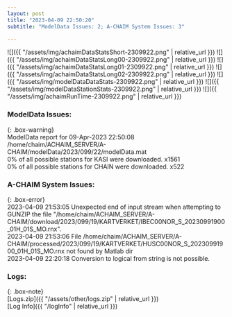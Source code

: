 ```yaml
---
layout: post
title: "2023-04-09 22:50:20"
subtitle: "ModelData Issues: 2; A-CHAIM System Issues: 3"

---
```


![]({{ "/assets/img/achaimDataStatsShort-2309922.png" | relative_url }})
![]({{ "/assets/img/achaimDataStatsLong00-2309922.png" | relative_url }})
![]({{ "/assets/img/achaimDataStatsLong01-2309922.png" | relative_url }})
![]({{ "/assets/img/achaimDataStatsLong02-2309922.png" | relative_url }})
![]({{ "/assets/img/modelDataDataStats-2309922.png" | relative_url }})
![]({{ "/assets/img/modelDataStationStats-2309922.png" | relative_url }})
![]({{ "/assets/img/achaimRunTime-2309922.png" | relative_url }})


### ModelData Issues:  
  
{: .box-warning}  
 ModelData report for 09-Apr-2023 22:50:08   
 /home/chaim/ACHAIM_SERVER/A-CHAIM/modelData/2023/099/22/modelData.mat   
 0% of all possible stations for KASI were downloaded. x1561   
 0% of all possible stations for CHAIN were downloaded. x522   
  
### A-CHAIM System Issues:  
  
{: .box-error}  
2023-04-09 21:53:05 Unexpected end of input stream when attempting to GUNZIP the file "/home/chaim/ACHAIM_SERVER/A-CHAIM/download/2023/099/19/KARTVERKET/IBEC00NOR_S_20230991900_01H_01S_MO.rnx".  
2023-04-09 21:53:06 File /home/chaim/ACHAIM_SERVER/A-CHAIM/processed/2023/099/19/KARTVERKET/HUSC00NOR_S_20230991900_01H_01S_MO.rnx not found by Matlab dir  
2023-04-09 22:20:18 Conversion to logical from string is not possible.  

### Logs:  
  
{: .box-note}  
[Logs.zip]({{ "/assets/other/logs.zip" | relative_url }})  
[Log Info]({{ "/logInfo" | relative_url }})  
